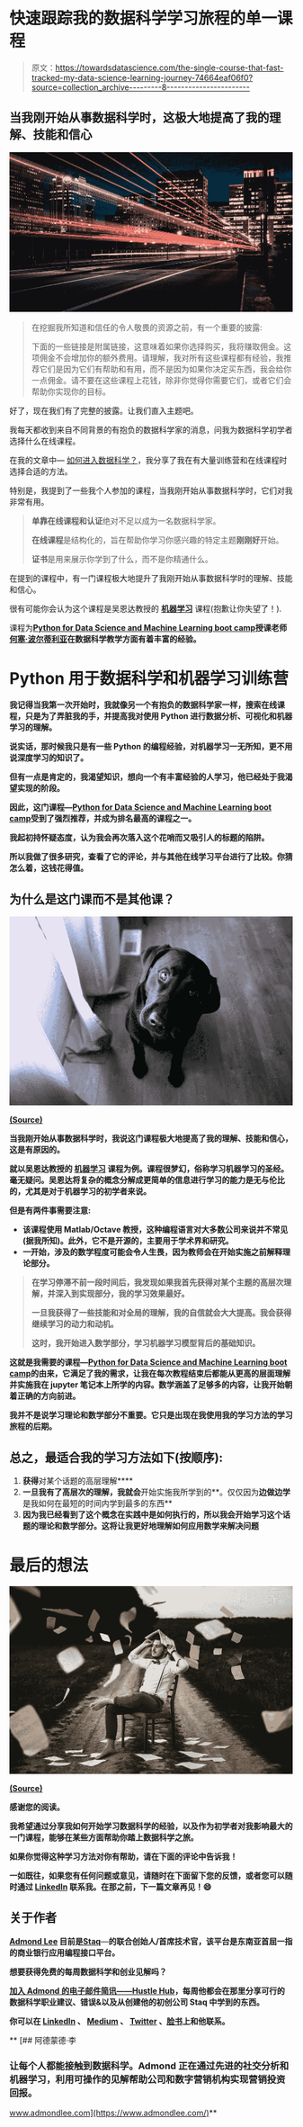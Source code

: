 # 快速跟踪我的数据科学学习旅程的单一课程

> 原文：<https://towardsdatascience.com/the-single-course-that-fast-tracked-my-data-science-learning-journey-74664eaf06f0?source=collection_archive---------8----------------------->

## 当我刚开始从事数据科学时，这极大地提高了我的理解、技能和信心

![](img/fdeede73a725a4a6c8fd2a8c43573891.png)

> 在挖掘我所知道和信任的令人敬畏的资源之前，有一个重要的披露:
> 
> 下面的一些链接是附属链接，这意味着如果你选择购买，我将赚取佣金。这项佣金不会增加你的额外费用。请理解，我对所有这些课程都有经验，我推荐它们是因为它们有帮助和有用，而不是因为如果你决定买东西，我会给你一点佣金。请不要在这些课程上花钱，除非你觉得你需要它们，或者它们会帮助你实现你的目标。

好了，现在我们有了完整的披露。让我们直入主题吧。

我每天都收到来自不同背景的有抱负的数据科学家的消息，问我为数据科学初学者选择什么在线课程。

在我的文章中— [如何进入数据科学？](/how-to-go-into-data-science-c1f6ef258438)，我分享了我在有大量训练营和在线课程时选择合适的方法。

特别是，我提到了一些我个人参加的课程，当我刚开始从事数据科学时，它们对我非常有用。

> **单靠在线课程和认证**绝对不足以成为一名数据科学家。
> 
> **在线课程**是结构化的，旨在帮助你学习你感兴趣的特定主题**刚刚好**开始。
> 
> **证书**是用来展示你学到了什么，而不是你精通什么。

在提到的课程中，有一门课程极大地提升了我刚开始从事数据科学时的理解、技能和信心。

很有可能你会认为这个课程是吴恩达教授的 [**机器学习**](http://bit.ly/machine-learning-coursera-andrew-ng) 课程(抱歉让你失望了！).

课程为[**Python for Data Science and Machine Learning boot camp**](http://bit.ly/Python-for-Data-Science-and-Machine-Learning-Bootcamp)**授课老师[何塞·波尔蒂利亚](https://www.linkedin.com/in/jmportilla/)在数据科学教学方面有着丰富的经验。**

# **Python 用于数据科学和机器学习训练营**

**我记得当我第一次开始时，我就像另一个有抱负的数据科学家一样，搜索在线课程，只是为了弄脏我的手，并提高我对使用 Python 进行数据分析、可视化和机器学习的理解。**

**说实话，那时候我只是有一些 Python 的编程经验，对机器学习一无所知，更不用说深度学习的知识了。**

**但有一点是肯定的，我渴望知识，想向一个有丰富经验的人学习，他已经处于我渴望实现的阶段。**

**因此，这门课程—[Python for Data Science and Machine Learning boot camp](http://bit.ly/Python-for-Data-Science-and-Machine-Learning-Bootcamp)受到了强烈推荐，并成为排名最高的课程之一。**

**我起初持怀疑态度，认为我会再次落入这个花哨而又吸引人的标题的陷阱。**

**所以我做了很多研究，查看了它的评论，并与其他在线学习平台进行了比较。你猜怎么着，这钱花得值。**

## **为什么是这门课而不是其他课？**

**![](img/8e3dfea12228c20d3044af092273af38.png)**

**[(Source)](https://unsplash.com/photos/gYxVSeZazXU)**

**当我刚开始从事数据科学时，我说这门课程极大地提高了我的理解、技能和信心，这是有原因的。**

**就以吴恩达教授的 [**机器学习**](http://bit.ly/machine-learning-coursera-andrew-ng) 课程为例。课程很梦幻，俗称学习机器学习的圣经。毫无疑问。吴恩达将复杂的概念分解成更简单的信息进行学习的能力是无与伦比的，尤其是对于机器学习的初学者来说。**

**但是有两件事需要注意:**

*   **该课程使用 Matlab/Octave 教授，这种编程语言对大多数公司来说并不常见(据我所知)。此外，它不是开源的，主要用于学术界和研究。**
*   **一开始，涉及的数学程度可能会令人生畏，因为教师会在开始实施之前解释理论部分。**

> **在学习停滞不前一段时间后，我发现如果我首先获得对某个主题的高层次理解，并深入到实现部分，我的学习效果最好。**
> 
> **一旦我获得了一些技能和对全局的理解，我的自信就会大大提高。我会获得继续学习的动力和动机。**
> 
> **这时，我开始进入数学部分，学习机器学习模型背后的基础知识。**

**这就是我需要的课程—[Python for Data Science and Machine Learning boot camp](http://bit.ly/Python-for-Data-Science-and-Machine-Learning-Bootcamp)的由来，它满足了我的需求，让我在每次教程结束后都能从更高的层面理解并实施我在 jupyter 笔记本上所学的内容。数学涵盖了足够多的内容，让我开始朝着正确的方向前进。**

**我并不是说学习理论和数学部分不重要。它只是出现在我使用我的学习方法的学习旅程的后期。**

## **总之，最适合我的学习方法如下(按顺序):**

1.  **获得**对某个话题的高层理解****
2.  **一旦我有了高层次的理解，我就会**开始实施我所学到的**。仅仅因为**边做边学**是我如何在最短的时间内学到最多的东西**
3.  **因为我已经看到了这个概念在实践中是如何执行的，所以我会开始学习这个话题的理论和数学部分。这将让我更好地理解如何应用数学来解决问题**

# **最后的想法**

**![](img/8bb11e5b5ed1a44ef2e53f53bdb4e3fc.png)**

**[(Source)](https://unsplash.com/photos/O33IVNPb0RI)**

**感谢您的阅读。**

**我希望通过分享我如何开始学习数据科学的经验，以及作为初学者对我影响最大的一门课程，能够在某些方面帮助你踏上数据科学之旅。**

**如果你觉得这种学习方法对你有帮助，请在下面的评论中告诉我！**

**一如既往，如果您有任何问题或意见，请随时在下面留下您的反馈，或者您可以随时通过 [LinkedIn](https://www.linkedin.com/in/admond1994/) 联系我。在那之前，下一篇文章再见！😄**

## **关于作者**

**[**Admond Lee**](https://www.linkedin.com/in/admond1994/) 目前是[**Staq**](https://www.trystaq.com)**—**的联合创始人/首席技术官，该平台是东南亚首屈一指的商业银行应用编程接口平台。**

**想要获得免费的每周数据科学和创业见解吗？**

**[**加入 Admond 的电子邮件简讯——Hustle Hub**](https://bit.ly/3pGF8jv)，每周他都会在那里分享可行的数据科学职业建议、错误&以及从创建他的初创公司 Staq 中学到的东西。**

**你可以在 [LinkedIn](https://www.linkedin.com/in/admond1994/) 、 [Medium](https://medium.com/@admond1994) 、 [Twitter](https://twitter.com/admond1994) 、[脸书](https://www.facebook.com/admond1994)上和他联系。**

**[](https://www.admondlee.com/) [## 阿德蒙德·李

### 让每个人都能接触到数据科学。Admond 正在通过先进的社交分析和机器学习，利用可操作的见解帮助公司和数字营销机构实现营销投资回报。

www.admondlee.com](https://www.admondlee.com/)**